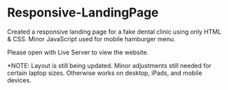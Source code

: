 # Responsive-LandingPage
Created a responsive landing page for a fake dental clinic using only HTML &amp; CSS. Minor JavaScript used for mobile hamburger menu.

Please open with Live Server to view the website.

*NOTE: Layout is still being updated. Minor adjustments still needed for certain laptop sizes. Otherwise works on desktop, iPads, and mobile devices.
